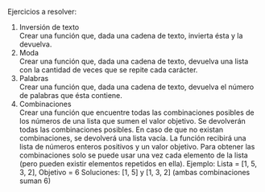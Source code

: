 Ejercicios a resolver:
1. Inversión de texto  
Crear una función que, dada una cadena de texto, invierta ésta y la devuelva.
2. Moda  
Crear una función que, dada una cadena de texto, devuelva una lista con la cantidad de veces que se repite cada carácter.
3. Palabras  
Crear una función que, dada una cadena de texto, devuelva el número de palabras que ésta contiene.
4. Combinaciones  
Crear una función que encuentre todas las combinaciones posibles de los números de una lista que sumen el valor objetivo. Se devolverán todas las combinaciones posibles. En caso de que no existan combinaciones, se devolverá una lista vacía.
La función recibirá una lista de números enteros positivos y un valor objetivo.
Para obtener las combinaciones solo se puede usar una vez cada elemento de la lista (pero pueden existir elementos repetidos en ella).
Ejemplo:
Lista = [1, 5, 3, 2], Objetivo = 6
Soluciones: [1, 5] y [1, 3, 2] (ambas combinaciones suman 6)
